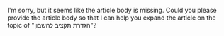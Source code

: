 I'm sorry, but it seems like the article body is missing. Could you please provide the article body so that I can help you expand the article on the topic of "הגדרת תקציב לחשבון"?